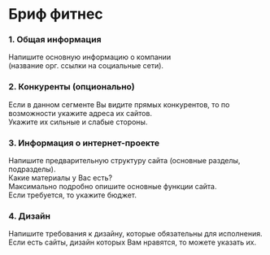 # Бриф фитнес
### 1. Общая информация
Напишите основную информацию о компании  
(название орг. ссылки на социальные сети).
 
### 2. Конкуренты (опционально)
Если в данном сегменте Вы видите прямых конкурентов, то по возможности укажите адреса их сайтов.  
Укажите их сильные и слабые стороны.

### 3. Информация о интернет-проекте
Напишите предварительную структуру сайта (основные разделы, подразделы).  
Какие материалы у Вас есть?  
Максимально подробно опишите основные функции сайта.  
Если требуется, то укажите бюджет.  

### 4. Дизайн
Напишите требования к дизайну, которые обязательны для исполнения.  
Если есть сайты, дизайн которых Вам нравятся, то можете указать их.
